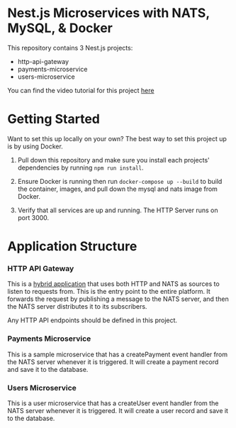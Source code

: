 # Nest.js Microservices with NATS, MySQL, & Docker

This repository contains 3 Nest.js projects:

- http-api-gateway
- payments-microservice
- users-microservice

You can find the video tutorial for this project [here]('https://youtube.com/)

# Getting Started

Want to set this up locally on your own? The best way to set this project up is by using Docker.

1. Pull down this repository and make sure you install each projects' dependencies by running `npm run install`.

2. Ensure Docker is running then run `docker-compose up --build` to build the container, images, and pull down the mysql and nats image from Docker.

3. Verify that all services are up and running. The HTTP Server runs on port 3000.

# Application Structure

### HTTP API Gateway

This is a [hybrid application](https://docs.nestjs.com/faq/hybrid-application) that uses both HTTP and NATS as sources to listen to requests from. This is the entry point to the entire platform. It forwards the request by publishing a message to the NATS server, and then the NATS server distributes it to its subscribers.

Any HTTP API endpoints should be defined in this project.

### Payments Microservice

This is a sample microservice that has a createPayment event handler from the NATS server whenever it is triggered. It will create a payment record and save it to the database.

### Users Microservice

This is a user microservice that has a createUser event handler from the NATS server whenever it is triggered. It will create a user record and save it to the database.

